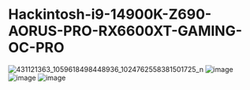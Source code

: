 # Hackintosh-i9-14900K-Z690-AORUS-PRO-RX6600XT-GAMING-OC-PRO
![431121363_1059618498448936_1024762558381501725_n](https://github.com/sonvirgo/Hackintosh-i9-14900K-Z690-AORUS-PRO-RX6600XT-GAMING-OC-PRO/assets/10823037/b23100e7-aca7-4f02-912d-6481273980ea)
![image](https://github.com/sonvirgo/Hackintosh-i9-14900K-Z690-AORUS-PRO-RX6600XT-GAMING-OC-PRO/assets/10823037/34e47f1e-6f28-43e4-9207-3fd058eb814a)
![image](https://github.com/sonvirgo/Hackintosh-i9-14900K-Z690-AORUS-PRO-RX6600XT-GAMING-OC-PRO/assets/10823037/99c85527-81dd-4f53-aead-e5cbceb544cd)
![image](https://github.com/sonvirgo/Hackintosh-i9-14900K-Z690-AORUS-PRO-RX6600XT-GAMING-OC-PRO/assets/10823037/09a5285c-d04d-4fbc-b21f-83b36e9f2c0d)
